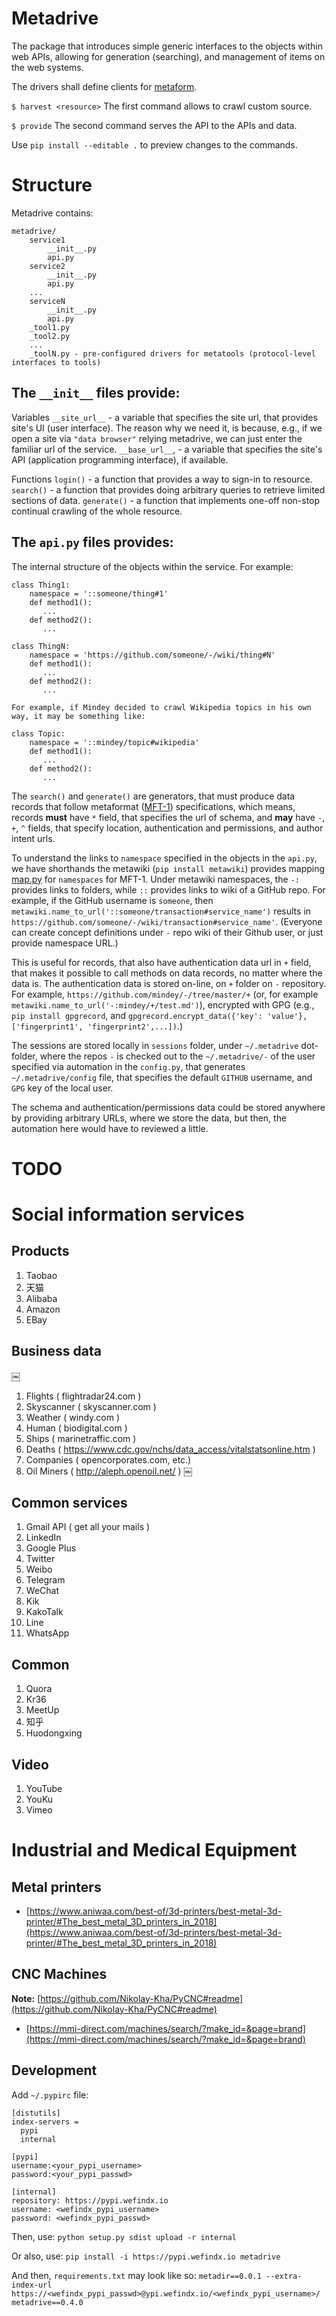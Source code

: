 # Metadrive

The package that introduces simple generic interfaces to the objects within web APIs, allowing for generation (searching), and management of items on the web systems.

The drivers shall define clients for [metaform](https://pypi.org/project/metaform/).

`$ harvest <resource>`
The first command allows to crawl custom source.

`$ provide`
The second command serves the API to the APIs and data.

Use `pip install --editable .` to preview changes to the commands.

# Structure

Metadrive contains:

```
metadrive/
    service1
        __init__.py
        api.py
    service2
        __init__.py
        api.py
    ...
    serviceN
        __init__.py
        api.py
    _tool1.py
    _tool2.py
    ...
    _toolN.py - pre-configured drivers for metatools (protocol-level interfaces to tools)
```

## The `__init__` files provide:

Variables
`__site_url__` - a variable that specifies the site url, that provides site's UI (user interface).  The reason why we need it, is because, e.g., if we open a site via `"data browser"` relying metadrive, we can just enter the familiar url of the service.
`__base_url__`, - a variable that specifies the site's API (application programming interface), if available.

Functions
`login()` - a function that provides a way to sign-in to resource.
`search()` - a function that provides doing arbitrary queries to retrieve limited sections of data.
`generate()` - a function that implements one-off non-stop continual crawling of the whole resource.

## The `api.py` files provides:

The internal structure of the objects within the service. For example:

```
class Thing1:
    namespace = '::someone/thing#1'
    def method1():
       ...
    def method2():
       ...

class ThingN:
    namespace = 'https://github.com/someone/-/wiki/thing#N'
    def method1():
       ...
    def method2():
       ...

For example, if Mindey decided to crawl Wikipedia topics in his own way, it may be something like:

class Topic:
    namespace = '::mindey/topic#wikipedia'
    def method1():
       ...
    def method2():
       ...
```

The `search()` and `generate()` are generators, that must produce data records that follow metaformat ([MFT-1](https://book.mindey.com/metaformat/0002-data-object-format/0002-data-object-format.html)) specifications, which means, records **must** have `*` field, that specifies the url of schema, and **may** have `-`, `+`, `^` fields, that specify location, authentication and permissions, and author intent urls.

To understand the links to `namespace` specified in the objects in the `api.py`, we have shorthands the metawiki (`pip install metawiki`) provides mapping [map.py](https://github.com/mindey/metawiki/blob/master/metawiki/map.py) for `namespaces` for MFT-1. Under metawiki namespaces, the `-:` provides links to folders, while `::` provides links to wiki of a GitHub repo. For example, if the GitHub username is `someone`, then `metawiki.name_to_url('::someone/transaction#service_name')` results in `https://github.com/someone/-/wiki/transaction#service_name'`. (Everyone can create concept definitions under `-` repo wiki of their Github user, or just provide namespace URL.)

This is useful for records, that also have authentication data url in `+` field, that makes it possible to call methods on data records, no matter where the data is. The authentication data is stored on-line, on `+` folder on `-` repository. For example, `https://github.com/mindey/-/tree/master/+` (or, for example `metawiki.name_to_url('-:mindey/+/test.md')`), encrypted with GPG (e.g., `pip install gpgrecord`, and `gpgrecord.encrypt_data({'key': 'value'}, ['fingerprint1', 'fingerprint2',...])`.)

The sessions are stored locally in `sessions` folder, under `~/.metadrive` dot-folder, where the repos `-` is checked out to the `~/.metadrive/-` of the user specified via automation in the `config.py`, that generates `~/.metadrive/config` file, that specifies the default `GITHUB` username, and `GPG` key of the local user.

The schema and authentication/permissions data could be stored anywhere by providing arbitrary URLs, where we store the data, but then, the automation here would have to reviewed a little.

# TODO

# Social information services

## Products
1. Taobao
2. 天猫
3. Alibaba
4. Amazon
5. EBay

## Business data
￼
1. Flights ( flightradar24.com )
2. Skyscanner ( skyscanner.com )
3. Weather ( windy.com )
4. Human ( biodigital.com )
5. Ships ( marinetraffic.com )
6. Deaths ( https://www.cdc.gov/nchs/data_access/vitalstatsonline.htm )
7. Companies ( opencorporates.com, etc.)
8. Oil Miners ( http://aleph.openoil.net/ )
￼
## Common services
1. Gmail API ( get all your mails )
2. LinkedIn
3. Google Plus
4. Twitter
5. Weibo
6. Telegram
7. WeChat
8. Kik
9. KakoTalk
10. Line
11. WhatsApp

## Common
1. Quora
2. Kr36
3. MeetUp
4. 知乎
5. Huodongxing

## Video
1. YouTube
2. YouKu
3. Vimeo

# Industrial and Medical Equipment

## Metal printers

- [https://www.aniwaa.com/best-of/3d-printers/best-metal-3d-printer/#The_best_metal_3D_printers_in_2018](https://www.aniwaa.com/best-of/3d-printers/best-metal-3d-printer/#The_best_metal_3D_printers_in_2018)

## CNC Machines

**Note:** [https://github.com/Nikolay-Kha/PyCNC#readme](https://github.com/Nikolay-Kha/PyCNC#readme)

- [https://mmi-direct.com/machines/search/?make_id=&page=brand](https://mmi-direct.com/machines/search/?make_id=&page=brand)

## Development
Add `~/.pypirc` file:

```
[distutils]
index-servers =
  pypi
  internal

[pypi]
username:<your_pypi_username>
password:<your_pypi_passwd>

[internal]
repository: https://pypi.wefindx.io
username: <wefindx_pypi_username>
password: <wefindx_pypi_passwd>
```

Then, use:
`python setup.py sdist upload -r internal`

Or also, use:
`pip install -i https://pypi.wefindx.io metadrive`


And then, `requirements.txt` may look like so:
`
metadir==0.0.1
--extra-index-url https://<wefindx_pypi_passwd>@ypi.wefindx.io/<wefindx_pypi_username>/
metadrive==0.4.0
`
